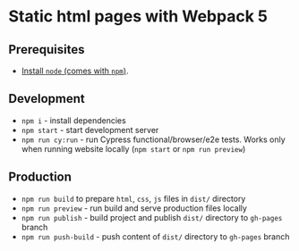 # Static html pages with Webpack 5

## Prerequisites

- [Install `node` (comes with `npm`)](https://nodejs.org/).

## Development

- `npm i` - install dependencies
- `npm start` - start development server
- `npm run cy:run` - run Cypress functional/browser/e2e tests. Works only when running website locally (`npm start` or `npm run preview`)

## Production

- `npm run build` to prepare `html`, `css`, `js` files in `dist/` directory
- `npm run preview` - run build and serve production files locally
- `npm run publish` - build project and publish `dist/` directory to `gh-pages` branch
- `npm run push-build` - push content of `dist/` directory to `gh-pages` branch
